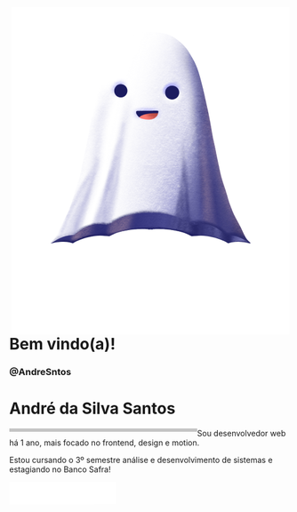 
<img src="fantasma.png" align="right" alt="fantasma">

<p>
<h1 align="left"> 
 Bem vindo(a)!
 <h3 align="left"> 
@AndreSntos
</h3>
</h1>


</p>

<h1 align="left"> 
 André da Silva Santos
</h1>

<img src="barra.png" align="left" alt="barra">

<p align="left">
  Sou desenvolvedor web há 1 ano, mais focado no frontend, design e motion. 
</p>

<p align="left">
 Estou cursando o 3º semestre análise e desenvolvimento de sistemas e estagiando no Banco Safra! 
</p>

<p align="left">
  <img src="icons.png" align="left" alt="icons">
  <a href="https://www.linkedin.com/in/andre-sntos/" alt="Linkedin">
    <img src="linkedin.png"/>
  </a>
</p>  
